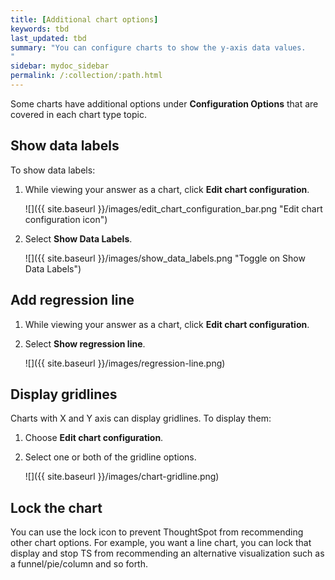 ```yaml
---
title: [Additional chart options]
keywords: tbd
last_updated: tbd
summary: "You can configure charts to show the y-axis data values.
"
sidebar: mydoc_sidebar
permalink: /:collection/:path.html
---
```

Some charts have additional options under **Configuration Options** that are
covered in each chart type topic.


## Show data labels

To show data labels:

1. While viewing your answer as a chart, click **Edit chart configuration**.

     ![]({{ site.baseurl }}/images/edit_chart_configuration_bar.png "Edit chart configuration icon")

2. Select **Show Data Labels**.

     ![]({{ site.baseurl }}/images/show_data_labels.png "Toggle on Show Data Labels")

## Add regression line

1. While viewing your answer as a chart, click **Edit chart configuration**.
2. Select **Show regression line**.

     ![]({{ site.baseurl }}/images/regression-line.png)

## Display gridlines

Charts with X and Y axis can display gridlines. To display them:

1. Choose **Edit chart configuration**.
2. Select one or both of the gridline options.

     ![]({{ site.baseurl }}/images/chart-gridline.png)

## Lock the chart

You can use the lock icon to prevent ThoughtSpot from recommending other chart
options. For example, you want a line chart, you can lock that display and stop
TS from recommending an alternative visualization such as a funnel/pie/column
and so forth.
